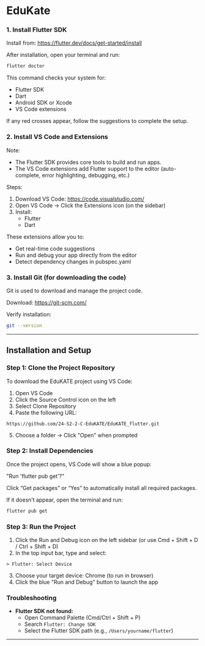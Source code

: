 # EduKate

### 1. Install Flutter SDK

Install from: https://flutter.dev/docs/get-started/install

After installation, open your terminal and run:

```bash
flutter doctor
```

This command checks your system for:

- Flutter SDK
- Dart
- Android SDK or Xcode
- VS Code extensions

If any red crosses appear, follow the suggestions to complete the setup.

### 2. Install VS Code and Extensions

Note:
- The Flutter SDK provides core tools to build and run apps.
- The VS Code extensions add Flutter support to the editor (auto-complete, error highlighting, debugging, etc.)

Steps:

1. Download VS Code: https://code.visualstudio.com/
2. Open VS Code → Click the Extensions icon (on the sidebar)
3. Install:
   - Flutter
   - Dart

These extensions allow you to:

- Get real-time code suggestions
- Run and debug your app directly from the editor
- Detect dependency changes in pubspec.yaml

### 3. Install Git (for downloading the code)

Git is used to download and manage the project code.

Download: https://git-scm.com/

Verify installation:

```bash
git --version
```

---

## Installation and Setup

### Step 1: Clone the Project Repository

To download the EduKATE project using VS Code:

1. Open VS Code
2. Click the Source Control icon on the left
3. Select Clone Repository
4. Paste the following URL:

```
https://github.com/24-S2-2-C-EduKATE/EduKATE_flutter.git
```

5. Choose a folder → Click "Open" when prompted

### Step 2: Install Dependencies

Once the project opens, VS Code will show a blue popup:

"Run 'flutter pub get'?"

Click “Get packages” or “Yes” to automatically install all required packages.

If it doesn’t appear, open the terminal and run:

```bash
flutter pub get
```

### Step 3: Run the Project

1. Click the Run and Debug icon on the left sidebar (or use Cmd + Shift + D / Ctrl + Shift + D)
2. In the top input bar, type and select:

```
> Flutter: Select Device
```

3. Choose your target device: Chrome (to run in browser)
4. Click the blue "Run and Debug" button to launch the app

### Troubleshooting

- **Flutter SDK not found:**
  - Open Command Palette (Cmd/Ctrl + Shift + P)
  - Search `Flutter: Change SDK`
  - Select the Flutter SDK path (e.g., `/Users/yourname/flutter`)

---

